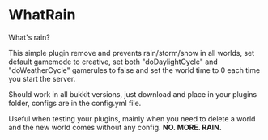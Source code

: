 # WhatRain
What's rain?

This simple plugin remove and prevents rain/storm/snow in all worlds, set default gamemode to creative, set both "doDaylightCycle" and "doWeatherCycle" gamerules to false and set the world time to 0 each time you start the server.

Should work in all bukkit versions, just download and place in your plugins folder, configs are in the config.yml file.

Useful when testing your plugins, mainly when you need to delete a world and the new world comes without any config. **NO. MORE. RAIN.**
